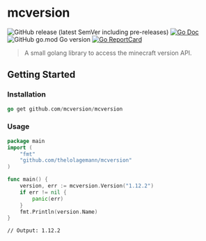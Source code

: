 # mcversion

![GitHub release (latest SemVer including pre-releases)](https://img.shields.io/github/v/release/thelolagemann/mcversion?include_prereleases&style=for-the-badge)
[![Go Doc](https://img.shields.io/badge/godoc-reference-blue.svg?style=for-the-badge)](https://pkg.go.dev/github.com/thelolagemann/mcversion)
![GitHub go.mod Go version](https://img.shields.io/github/go-mod/go-version/thelolagemann/mcversion?style=for-the-badge)
[![Go ReportCard](https://goreportcard.com/badge/github.com/thelolagemann/mcversion?style=for-the-badge)](https://goreportcard.com/report/thelolagemann/mcversion)
> A small golang library to access the minecraft version API.

## Getting Started

### Installation

```go
go get github.com/mcversion/mcversion
```

### Usage

```go
package main
import (
	"fmt"
	"github.com/thelolagemann/mcversion"
)

func main() {
	version, err := mcversion.Version("1.12.2")
	if err != nil {
		panic(err)
	}
	fmt.Println(version.Name)
}

```

	// Output: 1.12.2